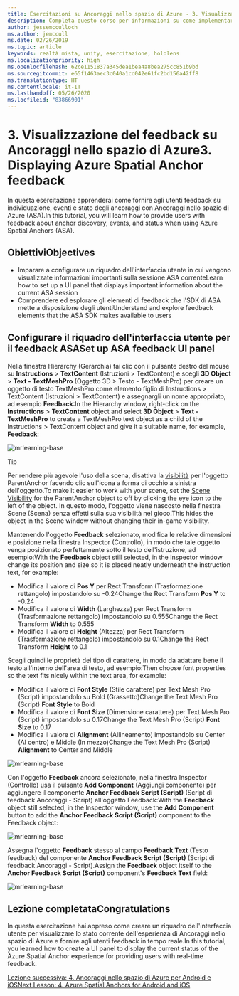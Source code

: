 ```yaml
---
title: Esercitazioni su Ancoraggi nello spazio di Azure - 3. Visualizzazione del feedback su Ancoraggi nello spazio di Azure
description: Completa questo corso per informazioni su come implementare il riconoscimento volto di Azure in un'applicazione di realtà mista.
author: jessemcculloch
ms.author: jemccull
ms.date: 02/26/2019
ms.topic: article
keywords: realtà mista, unity, esercitazione, hololens
ms.localizationpriority: high
ms.openlocfilehash: 62ce1151837a345dea1bea4a8bea275cc851b9bd
ms.sourcegitcommit: e65f1463aec3c040a1cd042e61fc2bd156a42ff8
ms.translationtype: HT
ms.contentlocale: it-IT
ms.lasthandoff: 05/26/2020
ms.locfileid: "83866901"
---
```

# <a name="3-displaying-azure-spatial-anchor-feedback"></a><span data-ttu-id="dc51d-105">3. Visualizzazione del feedback su Ancoraggi nello spazio di Azure</span><span class="sxs-lookup"><span data-stu-id="dc51d-105">3. Displaying Azure Spatial Anchor feedback</span></span>

<span data-ttu-id="dc51d-106">In questa esercitazione apprenderai come fornire agli utenti feedback su individuazione, eventi e stato degli ancoraggi con Ancoraggi nello spazio di Azure (ASA).</span><span class="sxs-lookup"><span data-stu-id="dc51d-106">In this tutorial, you will learn how to provide users with feedback about anchor discovery, events, and status when using Azure Spatial Anchors (ASA).</span></span>

## <a name="objectives"></a><span data-ttu-id="dc51d-107">Obiettivi</span><span class="sxs-lookup"><span data-stu-id="dc51d-107">Objectives</span></span>

* <span data-ttu-id="dc51d-108">Imparare a configurare un riquadro dell'interfaccia utente in cui vengono visualizzate informazioni importanti sulla sessione ASA corrente</span><span class="sxs-lookup"><span data-stu-id="dc51d-108">Learn how to set up a UI panel that displays important information about the current ASA session</span></span>
* <span data-ttu-id="dc51d-109">Comprendere ed esplorare gli elementi di feedback che l'SDK di ASA mette a disposizione degli utenti</span><span class="sxs-lookup"><span data-stu-id="dc51d-109">Understand and explore feedback elements that the ASA SDK makes available to users</span></span>

## <a name="set-up-asa-feedback-ui-panel"></a><span data-ttu-id="dc51d-110">Configurare il riquadro dell'interfaccia utente per il feedback ASA</span><span class="sxs-lookup"><span data-stu-id="dc51d-110">Set up ASA feedback UI panel</span></span>

<span data-ttu-id="dc51d-111">Nella finestra Hierarchy (Gerarchia) fai clic con il pulsante destro del mouse su **Instructions** > **TextContent** (Istruzioni > TextContent) e scegli **3D Object** > **Text - TextMeshPro** (Oggetto 3D > Testo - TextMeshPro) per creare un oggetto di testo TextMeshPro come elemento figlio di Instructions > TextContent (Istruzioni > TextContent) e assegnargli un nome appropriato, ad esempio **Feedback**:</span><span class="sxs-lookup"><span data-stu-id="dc51d-111">In the Hierarchy window, right-click on the **Instructions** > **TextContent** object and select **3D Object** > **Text - TextMeshPro** to create a TextMeshPro text object as a child of the Instructions > TextContent object and give it a suitable name, for example, **Feedback**:</span></span>

![mrlearning-base](images/mrlearning-asa/tutorial3-section1-step1-1.png)

> [!TIP]
> <span data-ttu-id="dc51d-113">Per rendere più agevole l'uso della scena, disattiva la <a href="https://docs.unity3d.com/Manual/SceneVisibility.html" target="_blank">visibilità</a> per l'oggetto ParentAnchor facendo clic sull'icona a forma di occhio a sinistra dell'oggetto.</span><span class="sxs-lookup"><span data-stu-id="dc51d-113">To make it easier to work with your scene, set the  <a href="https://docs.unity3d.com/Manual/SceneVisibility.html" target="_blank">Scene Visibility</a> for the ParentAnchor object to off by clicking the eye icon to the left of the object.</span></span> <span data-ttu-id="dc51d-114">In questo modo, l'oggetto viene nascosto nella finestra Scene (Scena) senza effetti sulla sua visibilità nel gioco.</span><span class="sxs-lookup"><span data-stu-id="dc51d-114">This hides the object in the Scene window without changing their in-game visibility.</span></span>

<span data-ttu-id="dc51d-115">Mantenendo l'oggetto **Feedback** selezionato, modifica le relative dimensioni e posizione nella finestra Inspector (Controllo), in modo che tale oggetto venga posizionato perfettamente sotto il testo dell'istruzione, ad esempio:</span><span class="sxs-lookup"><span data-stu-id="dc51d-115">With the **Feedback** object still selected, in the Inspector window change its position and size so it is placed neatly underneath the instruction text, for example:</span></span>

* <span data-ttu-id="dc51d-116">Modifica il valore di **Pos Y** per Rect Transform (Trasformazione rettangolo) impostandolo su -0.24</span><span class="sxs-lookup"><span data-stu-id="dc51d-116">Change the Rect Transform **Pos Y** to -0.24</span></span>
* <span data-ttu-id="dc51d-117">Modifica il valore di **Width** (Larghezza) per Rect Transform (Trasformazione rettangolo) impostandolo su 0.555</span><span class="sxs-lookup"><span data-stu-id="dc51d-117">Change the Rect Transform **Width** to 0.555</span></span>
* <span data-ttu-id="dc51d-118">Modifica il valore di **Height** (Altezza) per Rect Transform (Trasformazione rettangolo) impostandolo su 0.1</span><span class="sxs-lookup"><span data-stu-id="dc51d-118">Change the Rect Transform **Height** to 0.1</span></span>

<span data-ttu-id="dc51d-119">Scegli quindi le proprietà del tipo di carattere, in modo da adattare bene il testo all'interno dell'area di testo, ad esempio:</span><span class="sxs-lookup"><span data-stu-id="dc51d-119">Then choose font properties so the text fits nicely within the text area, for example:</span></span>

* <span data-ttu-id="dc51d-120">Modifica il valore di **Font Style** (Stile carattere) per Text Mesh Pro (Script) impostandolo su Bold (Grassetto)</span><span class="sxs-lookup"><span data-stu-id="dc51d-120">Change the Text Mesh Pro (Script) **Font Style** to Bold</span></span>
* <span data-ttu-id="dc51d-121">Modifica il valore di **Font Size** (Dimensione carattere) per Text Mesh Pro (Script) impostandolo su 0.17</span><span class="sxs-lookup"><span data-stu-id="dc51d-121">Change the Text Mesh Pro (Script) **Font Size** to 0.17</span></span>
* <span data-ttu-id="dc51d-122">Modifica il valore di **Alignment** (Allineamento) impostandolo su Center (Al centro) e Middle (In mezzo)</span><span class="sxs-lookup"><span data-stu-id="dc51d-122">Change the Text Mesh Pro (Script) **Alignment** to Center and Middle</span></span>

![mrlearning-base](images/mrlearning-asa/tutorial3-section1-step1-2.png)

<span data-ttu-id="dc51d-124">Con l'oggetto **Feedback** ancora selezionato, nella finestra Inspector (Controllo) usa il pulsante **Add Component** (Aggiungi componente) per aggiungere il componente **Anchor Feedback Script (Script)** (Script di feedback Ancoraggi - Script) all'oggetto Feedback:</span><span class="sxs-lookup"><span data-stu-id="dc51d-124">With the **Feedback** object still selected, in the Inspector window, use the **Add Component** button to add the **Anchor Feedback Script (Script)** component to the Feedback object:</span></span>

![mrlearning-base](images/mrlearning-asa/tutorial3-section1-step1-3.png)

<span data-ttu-id="dc51d-126">Assegna l'oggetto **Feedback** stesso al campo **Feedback Text** (Testo feedback) del componente **Anchor Feedback Script (Script)** (Script di feedback Ancoraggi - Script).</span><span class="sxs-lookup"><span data-stu-id="dc51d-126">Assign the **Feedback** object itself to the **Anchor Feedback Script (Script)** component's **Feedback Text** field:</span></span>

![mrlearning-base](images/mrlearning-asa/tutorial3-section1-step1-4.png)

## <a name="congratulations"></a><span data-ttu-id="dc51d-128">Lezione completata</span><span class="sxs-lookup"><span data-stu-id="dc51d-128">Congratulations</span></span>

<span data-ttu-id="dc51d-129">In questa esercitazione hai appreso come creare un riquadro dell'interfaccia utente per visualizzare lo stato corrente dell'esperienza di Ancoraggi nello spazio di Azure e fornire agli utenti feedback in tempo reale.</span><span class="sxs-lookup"><span data-stu-id="dc51d-129">In this tutorial, you learned how to create a UI panel to display the current status of the Azure Spatial Anchor experience for providing users with real-time feedback.</span></span>

[<span data-ttu-id="dc51d-130">Lezione successiva: 4. Ancoraggi nello spazio di Azure per Android e iOS</span><span class="sxs-lookup"><span data-stu-id="dc51d-130">Next Lesson: 4. Azure Spatial Anchors for Android and iOS</span></span>](mrlearning-asa-ch4.md)
